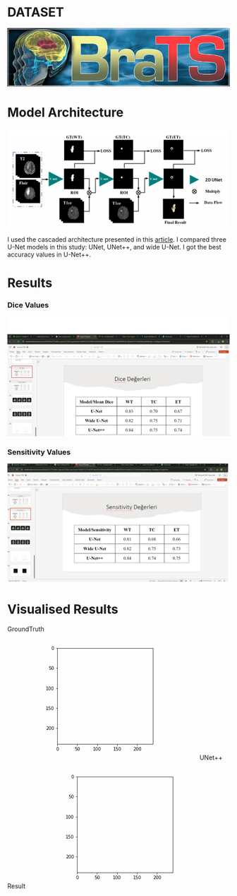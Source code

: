 # DATASET 

![BraTS 2020](https://github.com/kondukberna/Brain_Tumor_Segmentation/blob/main/images/image9.png)

# Model Architecture

![](https://github.com/kondukberna/Brain_Tumor_Segmentation/blob/main/images/image19.png)

I used the cascaded architecture presented in this [article](https://arxiv.org/pdf/1908.05887). I compared three U-Net models in this study: UNet, UNet++, and wide U-Net. I got the best accuracy values in U-Net++.

# Results

### Dice Values
![](https://github.com/kondukberna/Brain_Tumor_Segmentation/blob/main/images/Dice.png)

### Sensitivity Values
![](https://github.com/kondukberna/Brain_Tumor_Segmentation/blob/main/images/Sensitivity.png)

# Visualised Results

GroundTruth
![](https://github.com/kondukberna/Brain_Tumor_Segmentation/blob/main/images/image33.gif)
UNet++ Result
![](https://github.com/kondukberna/Brain_Tumor_Segmentation/blob/main/images/image34.gif)
